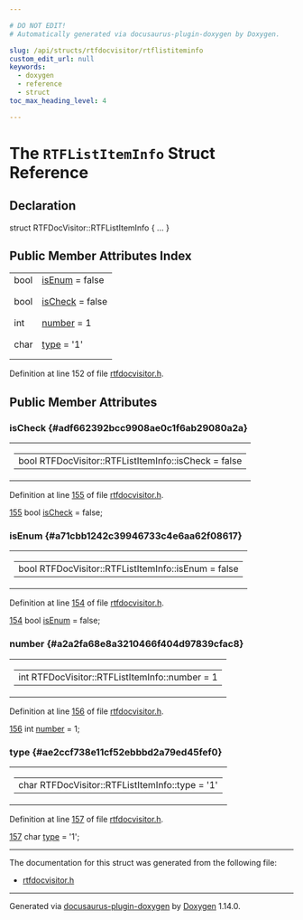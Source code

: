 ```yaml
---

# DO NOT EDIT!
# Automatically generated via docusaurus-plugin-doxygen by Doxygen.

slug: /api/structs/rtfdocvisitor/rtflistiteminfo
custom_edit_url: null
keywords:
  - doxygen
  - reference
  - struct
toc_max_heading_level: 4

---
```


<div class="doxyPage">

# The `RTFListItemInfo` Struct Reference



## Declaration

<div class="doxyDeclaration">
struct RTFDocVisitor::RTFListItemInfo { ... }
</div>

## Public Member Attributes Index

<table class="doxyMembersIndex">

<tr class="doxyMemberIndexItem">
<td class="doxyMemberIndexItemType" align="left" valign="top">bool</td>
<td class="doxyMemberIndexItemName" align="left" valign="top"><a href="#a71cbb1242c39946733c4e6aa62f08617">isEnum</a> = false</td>
</tr>
<tr class="doxyMemberIndexDescription">
<td class="doxyMemberIndexDescriptionLeft"></td>
<td class="doxyMemberIndexDescriptionRight">
</td>
</tr>
<tr class="doxyMemberIndexSeparator">
<td class="doxyMemberIndexSeparator" colspan="2"></td>
</tr>

<tr class="doxyMemberIndexItem">
<td class="doxyMemberIndexItemType" align="left" valign="top">bool</td>
<td class="doxyMemberIndexItemName" align="left" valign="top"><a href="#adf662392bcc9908ae0c1f6ab29080a2a">isCheck</a> = false</td>
</tr>
<tr class="doxyMemberIndexDescription">
<td class="doxyMemberIndexDescriptionLeft"></td>
<td class="doxyMemberIndexDescriptionRight">
</td>
</tr>
<tr class="doxyMemberIndexSeparator">
<td class="doxyMemberIndexSeparator" colspan="2"></td>
</tr>

<tr class="doxyMemberIndexItem">
<td class="doxyMemberIndexItemType" align="left" valign="top">int</td>
<td class="doxyMemberIndexItemName" align="left" valign="top"><a href="#a2a2fa68e8a3210466f404d97839cfac8">number</a> = 1</td>
</tr>
<tr class="doxyMemberIndexDescription">
<td class="doxyMemberIndexDescriptionLeft"></td>
<td class="doxyMemberIndexDescriptionRight">
</td>
</tr>
<tr class="doxyMemberIndexSeparator">
<td class="doxyMemberIndexSeparator" colspan="2"></td>
</tr>

<tr class="doxyMemberIndexItem">
<td class="doxyMemberIndexItemType" align="left" valign="top">char</td>
<td class="doxyMemberIndexItemName" align="left" valign="top"><a href="#ae2ccf738e11cf52ebbbd2a79ed45fef0">type</a> = '1'</td>
</tr>
<tr class="doxyMemberIndexDescription">
<td class="doxyMemberIndexDescriptionLeft"></td>
<td class="doxyMemberIndexDescriptionRight">
</td>
</tr>
<tr class="doxyMemberIndexSeparator">
<td class="doxyMemberIndexSeparator" colspan="2"></td>
</tr>

</table>


<p>Definition at line 152 of file <a href="/web-doxygen/docs/api/files/src/rtfdocvisitor-h">rtfdocvisitor.h</a>.</p>

<div class="doxySectionDef">

## Public Member Attributes

### isCheck {#adf662392bcc9908ae0c1f6ab29080a2a}

<div class="doxyMemberItem">
<div class="doxyMemberProto">
<table class="doxyMemberLabels">
<tr class="doxyMemberLabels">
<td class="doxyMemberLabelsLeft">
<table class="doxyMemberName">
<tr>
<td class="doxyMemberName">bool RTFDocVisitor::RTFListItemInfo::isCheck = false</td>
</tr>
</table>
</td>
</tr>
</table>
</div>
<div class="doxyMemberDoc">


<p>Definition at line <a href="/web-doxygen/docs/api/files/src/rtfdocvisitor-h/#l00155">155</a> of file <a href="/web-doxygen/docs/api/files/src/rtfdocvisitor-h">rtfdocvisitor.h</a>.</p>

<div class="doxyProgramListing">

<div class="doxyCodeLine"><span class="doxyLineNumber"><a href="#adf662392bcc9908ae0c1f6ab29080a2a">155</a></span><span class="doxyLineContent"><span class="doxyHighlight">      </span><span class="doxyHighlightKeywordType">bool</span><span class="doxyHighlight"> <a href="#adf662392bcc9908ae0c1f6ab29080a2a">isCheck</a> = </span><span class="doxyHighlightKeyword">false</span><span class="doxyHighlight">;</span></span></div>

</div>

</div>
</div>

### isEnum {#a71cbb1242c39946733c4e6aa62f08617}

<div class="doxyMemberItem">
<div class="doxyMemberProto">
<table class="doxyMemberLabels">
<tr class="doxyMemberLabels">
<td class="doxyMemberLabelsLeft">
<table class="doxyMemberName">
<tr>
<td class="doxyMemberName">bool RTFDocVisitor::RTFListItemInfo::isEnum = false</td>
</tr>
</table>
</td>
</tr>
</table>
</div>
<div class="doxyMemberDoc">


<p>Definition at line <a href="/web-doxygen/docs/api/files/src/rtfdocvisitor-h/#l00154">154</a> of file <a href="/web-doxygen/docs/api/files/src/rtfdocvisitor-h">rtfdocvisitor.h</a>.</p>

<div class="doxyProgramListing">

<div class="doxyCodeLine"><span class="doxyLineNumber"><a href="#a71cbb1242c39946733c4e6aa62f08617">154</a></span><span class="doxyLineContent"><span class="doxyHighlight">      </span><span class="doxyHighlightKeywordType">bool</span><span class="doxyHighlight"> <a href="#a71cbb1242c39946733c4e6aa62f08617">isEnum</a> = </span><span class="doxyHighlightKeyword">false</span><span class="doxyHighlight">;</span></span></div>

</div>

</div>
</div>

### number {#a2a2fa68e8a3210466f404d97839cfac8}

<div class="doxyMemberItem">
<div class="doxyMemberProto">
<table class="doxyMemberLabels">
<tr class="doxyMemberLabels">
<td class="doxyMemberLabelsLeft">
<table class="doxyMemberName">
<tr>
<td class="doxyMemberName">int RTFDocVisitor::RTFListItemInfo::number = 1</td>
</tr>
</table>
</td>
</tr>
</table>
</div>
<div class="doxyMemberDoc">


<p>Definition at line <a href="/web-doxygen/docs/api/files/src/rtfdocvisitor-h/#l00156">156</a> of file <a href="/web-doxygen/docs/api/files/src/rtfdocvisitor-h">rtfdocvisitor.h</a>.</p>

<div class="doxyProgramListing">

<div class="doxyCodeLine"><span class="doxyLineNumber"><a href="#a2a2fa68e8a3210466f404d97839cfac8">156</a></span><span class="doxyLineContent"><span class="doxyHighlight">      </span><span class="doxyHighlightKeywordType">int</span><span class="doxyHighlight"> <a href="#a2a2fa68e8a3210466f404d97839cfac8">number</a> = 1;</span></span></div>

</div>

</div>
</div>

### type {#ae2ccf738e11cf52ebbbd2a79ed45fef0}

<div class="doxyMemberItem">
<div class="doxyMemberProto">
<table class="doxyMemberLabels">
<tr class="doxyMemberLabels">
<td class="doxyMemberLabelsLeft">
<table class="doxyMemberName">
<tr>
<td class="doxyMemberName">char RTFDocVisitor::RTFListItemInfo::type = '1'</td>
</tr>
</table>
</td>
</tr>
</table>
</div>
<div class="doxyMemberDoc">


<p>Definition at line <a href="/web-doxygen/docs/api/files/src/rtfdocvisitor-h/#l00157">157</a> of file <a href="/web-doxygen/docs/api/files/src/rtfdocvisitor-h">rtfdocvisitor.h</a>.</p>

<div class="doxyProgramListing">

<div class="doxyCodeLine"><span class="doxyLineNumber"><a href="#ae2ccf738e11cf52ebbbd2a79ed45fef0">157</a></span><span class="doxyLineContent"><span class="doxyHighlight">      </span><span class="doxyHighlightKeywordType">char</span><span class="doxyHighlight"> <a href="#ae2ccf738e11cf52ebbbd2a79ed45fef0">type</a> = </span><span class="doxyHighlightCharLiteral">'1'</span><span class="doxyHighlight">;</span></span></div>

</div>

</div>
</div>

</div>

<hr/>

<p>The documentation for this struct was generated from the following file:</p>

<ul>
<li><a href="/web-doxygen/docs/api/files/src/rtfdocvisitor-h">rtfdocvisitor.h</a></li>
</ul>

<hr/>

<p class="doxyGeneratedBy">Generated via <a href="https://github.com/xpack/docusaurus-plugin-doxygen">docusaurus-plugin-doxygen</a> by <a href="https://www.doxygen.nl">Doxygen</a> 1.14.0.</p>

</div>
